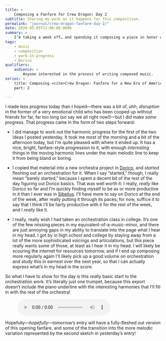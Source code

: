 ```yaml
---
title: >
    Composing a Fanfare for Crew Dragon: Day 2
subtitle: Sharing my work as it happens for this composition.
permalink: "journal/crew-dragon-fanfare-day-2/"
date: 2020-05-05T21:00:00-0600
summary: >
    I’m taking a week off… and spending it composing a piece in honor of the upcoming SpaceX crewed test flight—a historic moment. In this post, the first day’s output!
tags:
    - music
    - composition
    - work-in-progress
    - Dorico
qualifiers:
    audience: >
        Anyone interested in the process of writing composed music.
series: >
    title: Composing <cite>Crew Dragon: Fanfare for a New Era of American Spaceflight</cite>
    part: 2

---
```


I made less progress today than I hoped—there was a bit of, uhh, *disruption* in the former of a very emotional child who has been cooped up without friends for far, far too long (so say we all right now!)—but I did make *some* progress. That progress came in the form of two steps forward:

- I did manage to work out the harmonic progress for the first of the two ideas I posted yesterday. It took me most of the morning and a bit of the afternoon today, but I'm quite pleased with where it ended up. It has a nice, bright, fanfare-style progression to it, with enough *interesting* things in the moving harmonic lines under the main melodic line to keep it from being bland or boring.

- I copied that material into a new orchestra project in [Dorico], and *started* fleshing out an orchestration for it. When I say “started,” though, I really mean “barely started,” because I spent a decent bit of the rest of the day figuring out Dorico basics. That was well worth it: I really, *really* like Dorico so far and I’m quickly finding myself to be as or more productive in it than I ever was in [Sibelius]. I’ll have more to say on Dorico at the end of the week, after really putting it through its paces; for now, suffice it to say that I think I’ll be fairly productive with it for the rest of the week, and I *really* like it.

- I really, really wish I had taken an orchestration class in college. It’s one of the few missing pieces in my equivalent-of-a-music-minor, and there are just annoying gaps in my ability to translate into the page what I hear in my head. I got by in high school and college by staying away from a lot of the more sophisticated voicings and articulations, but this piece really wants some of those, at least as I hear it in my head. I will likely be scouring the internet for resources tomorrow, and if I end up composing more regularly again I’ll likely pick up a good volume on orchestration and study this in earnest over the next year, so that I can actually express what’s in my head in the score.

So what I have to show for the day is this *really* basic start to the orchestration work. It’s literally just one trumpet, because this export doesn’t include the piano underline with the interesting harmonies that I’ll fill in with the rest of the orchestra!

<figure>
  <audio
    src="https://cdn.chriskrycho.com/file/chriskrycho-com/music/crew-dragon-2/day-2.mp3"
    title="earliest orchestration"
  controls
  />
  <figcaption></figcaption>
</figure>

Hopefully—*hopefully*—tomorrow’s entry will have a fully-fleshed out version of this opening fanfare, and some of the transition into the more melodic variation represented by the second sketch in yesterday’s entry!

[Dorico]: https://new.steinberg.net/dorico/
[Sibelius]: https://en.wikipedia.org/wiki/Sibelius_(scorewriter)
